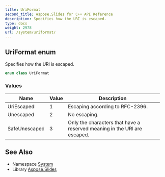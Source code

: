 ```yaml
---
title: UriFormat
second_title: Aspose.Slides for C++ API Reference
description: Specifies how the URI is escaped.
type: docs
weight: 2978
url: /system/uriformat/
---
```

## UriFormat enum


Specifies how the URI is escaped.

```cpp
enum class UriFormat
```

### Values

| Name | Value | Description |
| --- | --- | --- |
| UriEscaped | 1 | Escaping according to RFC-2396. |
| Unescaped | 2 | No escaping. |
| SafeUnescaped | 3 | Only the characters that have a reserved meaning in the URI are escaped. |

## See Also

* Namespace [System](../)
* Library [Aspose.Slides](../../)